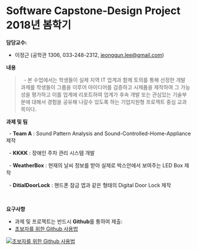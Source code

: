 # Software Capstone-Design Project 2018년 봄학기

**담당교수:**
   - 이정근 (공학관 1306, 033-248-2312, jeonggun.lee@gmail.com)

**내용**
>   - 본 수업에서는 학생들이 실제 지역 IT 업계과 함께 토의를 통해 선정한 개발 과제를 학생들이 그룹을 이루어 아이디어를 검증하고 시제품을 제작하여 그 가능성을 평가하고 이를 업계에 리포트하여 업계가 후속 개발 또는 관심있는 기술부분에 대해서 경험을 공유해 나갈수 있도록 하는 기업지원형 프로젝트 중심 교과목이다.

**과제 및 팀**

   - **Team A** : Sound Pattern Analysis and Sound-Controlled-Home-Appliance 제작
   
   - **KKKK** : 장애인 주차 관리 시스템 개발
   
   - **WeatherBox** : 현재의 날씨 정보를 받아 실제로 박스안에서 보여주는 LED Box 제작
   
   - **DitialDoorLock** : 핸드폰 잠금 앱과 같은 형태의 Digital Door Lock 제작
   
     
   
**요구사항**

   - 과제 및 프로젝트는 반드시 **Github**를 통하여 제출:
   - [초보자를 위한 Github 사용법](https://www.youtube.com/watch?v=JEY3X64gX4Q&t=552s)
 
 [![초보자를 위한 Github 사용법](http://img.youtube.com/vi/JEY3X64gX4Q/0.jpg)](https://www.youtube.com/watch?v=JEY3X64gX4Q&t=552s) 
